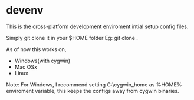 devenv
======

This is the cross-platform development enviroment intial setup config
files.

Simply git clone it in your $HOME folder
Eg: git clone <url>. 

As of now this works on, 
 - Windows(with cygwin)
 - Mac OSx
 - Linux 

Note: For Windows, I recommend setting C:\cygwin_home as %HOME%
enviroment variable, this keeps the configs away from cygwin binaries.
